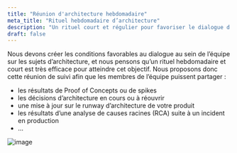 ```yaml
---
title: "Réunion d'architecture hebdomadaire"
meta_title: "Rituel hebdomadaire d’architecture"
description: "Un rituel court et régulier pour favoriser le dialogue d’équipe autour des décisions et sujets architecturaux clés."
draft: false
---
```


Nous devons créer les conditions favorables au dialogue au sein de l’équipe sur les sujets d’architecture, et nous pensons qu’un rituel hebdomadaire et court est très efficace pour atteindre cet objectif. Nous proposons donc cette réunion de suivi afin que les membres de l’équipe puissent partager :

* les résultats de Proof of Concepts ou de spikes
* les décisions d’architecture en cours ou à réouvrir
* une mise à jour sur le runway d’architecture de votre produit
* les résultats d’une analyse de causes racines (RCA) suite à un incident en production
* ...

![image](./images/rituals/weekly-architecture-meeting.png)
